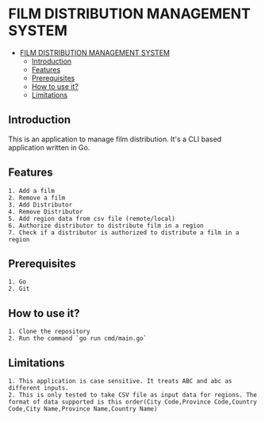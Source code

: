 FILM DISTRIBUTION MANAGEMENT SYSTEM
========================================================
- [FILM DISTRIBUTION MANAGEMENT SYSTEM](#film-distribution-management-system)
  - [Introduction](#introduction)
  - [Features](#features)
  - [Prerequisites](#prerequisites)
  - [How to use it?](#how-to-use-it)
  - [Limitations](#limitations)
## Introduction
 This is an application to manage film distribution. It's a CLI based application written in Go. 
## Features
    1. Add a film
    2. Remove a film
    3. Add Distributor
    4. Remove Distributor
    5. Add region data from csv file (remote/local)
    6. Authorize distributor to distribute film in a region
    7. Check if a distributor is authorized to distribute a film in a region
## Prerequisites
    1. Go
    2. Git
## How to use it?
    1. Clone the repository
    2. Run the command `go run cmd/main.go`
## Limitations
    1. This application is case sensitive. It treats ABC and abc as different inputs.
    2. This is only tested to take CSV file as input data for regions. The format of data supported is this order(City Code,Province Code,Country Code,City Name,Province Name,Country Name)
   
